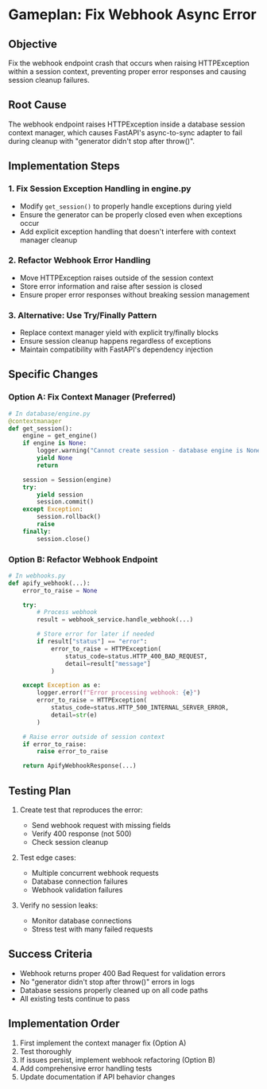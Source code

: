 # Gameplan: Fix Webhook Async Error

## Objective
Fix the webhook endpoint crash that occurs when raising HTTPException within a session context, preventing proper error responses and causing session cleanup failures.

## Root Cause
The webhook endpoint raises HTTPException inside a database session context manager, which causes FastAPI's async-to-sync adapter to fail during cleanup with "generator didn't stop after throw()".

## Implementation Steps

### 1. Fix Session Exception Handling in engine.py
- Modify `get_session()` to properly handle exceptions during yield
- Ensure the generator can be properly closed even when exceptions occur
- Add explicit exception handling that doesn't interfere with context manager cleanup

### 2. Refactor Webhook Error Handling
- Move HTTPException raises outside of the session context
- Store error information and raise after session is closed
- Ensure proper error responses without breaking session management

### 3. Alternative: Use Try/Finally Pattern
- Replace context manager yield with explicit try/finally blocks
- Ensure session cleanup happens regardless of exceptions
- Maintain compatibility with FastAPI's dependency injection

## Specific Changes

### Option A: Fix Context Manager (Preferred)
```python
# In database/engine.py
@contextmanager
def get_session():
    engine = get_engine()
    if engine is None:
        logger.warning("Cannot create session - database engine is None")
        yield None
        return

    session = Session(engine)
    try:
        yield session
        session.commit()
    except Exception:
        session.rollback()
        raise
    finally:
        session.close()
```

### Option B: Refactor Webhook Endpoint
```python
# In webhooks.py
def apify_webhook(...):
    error_to_raise = None

    try:
        # Process webhook
        result = webhook_service.handle_webhook(...)

        # Store error for later if needed
        if result["status"] == "error":
            error_to_raise = HTTPException(
                status_code=status.HTTP_400_BAD_REQUEST,
                detail=result["message"]
            )

    except Exception as e:
        logger.error(f"Error processing webhook: {e}")
        error_to_raise = HTTPException(
            status_code=status.HTTP_500_INTERNAL_SERVER_ERROR,
            detail=str(e)
        )

    # Raise error outside of session context
    if error_to_raise:
        raise error_to_raise

    return ApifyWebhookResponse(...)
```

## Testing Plan

1. Create test that reproduces the error:
   - Send webhook request with missing fields
   - Verify 400 response (not 500)
   - Check session cleanup

2. Test edge cases:
   - Multiple concurrent webhook requests
   - Database connection failures
   - Webhook validation failures

3. Verify no session leaks:
   - Monitor database connections
   - Stress test with many failed requests

## Success Criteria

- Webhook returns proper 400 Bad Request for validation errors
- No "generator didn't stop after throw()" errors in logs
- Database sessions properly cleaned up on all code paths
- All existing tests continue to pass

## Implementation Order

1. First implement the context manager fix (Option A)
2. Test thoroughly
3. If issues persist, implement webhook refactoring (Option B)
4. Add comprehensive error handling tests
5. Update documentation if API behavior changes
